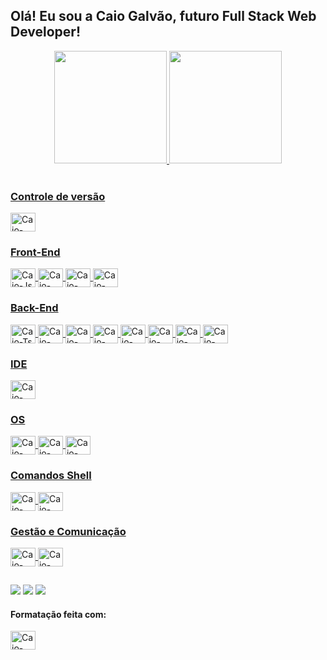 ## Olá! Eu sou a Caio Galvão, futuro Full Stack Web Developer!

<div align="center">
  <a href="https://github.com/CaioBGalvao">
  <img height="180em" src="https://github-readme-stats.vercel.app/api?username=CaioBGalvao&show_icons=true&theme=nord&include_all_commits=true&count_private=true"/>
  <img height="180em" src="https://github-readme-stats.vercel.app/api/top-langs/?username=CaioBGalvao&layout=compact&langs_count=7&theme=nord"/>
</div>
<div style="display: inline_block"><br>

### Controle de versão

<img align="center" alt="Caio-Git" height="30" width="40" src="https://cdn.jsdelivr.net/gh/devicons/devicon/icons/git/git-original.svg">

### Front-End

  <img align="center" alt="Caio-Js" height="30" width="40" src="https://cdn.jsdelivr.net/gh/devicons/devicon/icons/javascript/javascript-original.svg">
  <img align="center" alt="Caio-React" height="30" width="40" src="https://cdn.jsdelivr.net/gh/devicons/devicon/icons/react/react-original.svg">
  <img align="center" alt="Caio-HTML5" height="30" width="40" src="https://cdn.jsdelivr.net/gh/devicons/devicon/icons/html5/html5-original.svg">
  <img align="center" alt="Caio-CSS3" height="30" width="40" src="https://cdn.jsdelivr.net/gh/devicons/devicon/icons/css3/css3-original.svg">

### Back-End

  <img align="center" alt="Caio-Ts" height="30" width="40" src="https://cdn.jsdelivr.net/gh/devicons/devicon/icons/typescript/typescript-original.svg">
  <img align="center" alt="Caio-Docker" height="30" width="40" src="https://cdn.jsdelivr.net/gh/devicons/devicon/icons/docker/docker-original.svg">
  <img align="center" alt="Caio-Heroku" height="30" width="40" src="https://cdn.jsdelivr.net/gh/devicons/devicon/icons/heroku/heroku-original.svg">
  <img align="center" alt="Caio-MySQL" height="30" width="40" src="https://cdn.jsdelivr.net/gh/devicons/devicon/icons/mysql/mysql-original.svg">
  <img align="center" alt="Caio-MongoDB" height="30" width="40" src="https://cdn.jsdelivr.net/gh/devicons/devicon/icons/mongodb/mongodb-original.svg">
  <img align="center" alt="Caio-Node.JS" height="30" width="40" src="https://cdn.jsdelivr.net/gh/devicons/devicon/icons/nodejs/nodejs-original.svg">
  <img align="center" alt="Caio-Pyton" height="30" width="40" src="https://cdn.jsdelivr.net/gh/devicons/devicon/icons/python/python-original.svg">
  <img align="center" alt="Caio-Jest" height="30" width="40" src="https://cdn.jsdelivr.net/gh/devicons/devicon/icons/jest/jest-plain.svg">
 
### IDE

  <img align="center" alt="Caio-VSCODE" height="30" width="40" src="https://cdn.jsdelivr.net/gh/devicons/devicon/icons/vscode/vscode-original.svg">

### OS

  <img align="center" alt="Caio-Linux" height="30" width="40" src="https://cdn.jsdelivr.net/gh/devicons/devicon/icons/linux/linux-original.svg">
  <img align="center" alt="Caio-Ubunto" height="30" width="40" src="https://cdn.jsdelivr.net/gh/devicons/devicon/icons/ubuntu/ubuntu-plain.svg">
  <img align="center" alt="Caio-Windows" height="30" width="40" src="https://cdn.jsdelivr.net/gh/devicons/devicon/icons/windows8/windows8-original.svg">

### Comandos Shell  

  <img align="center" alt="Caio-bash" height="30" width="40" src="https://cdn.jsdelivr.net/gh/devicons/devicon/icons/bash/bash-original.svg">
  <img align="center" alt="Caio-MSDOS" height="30" width="40" src="https://cdn.jsdelivr.net/gh/devicons/devicon/icons/msdos/msdos-original.svg">

### Gestão e Comunicação

  <img align="center" alt="Caio-Trello" height="30" width="40" src="https://cdn.jsdelivr.net/gh/devicons/devicon/icons/trello/trello-plain.svg">
  <img align="center" alt="Caio-Slack" height="30" width="40" src="https://cdn.jsdelivr.net/gh/devicons/devicon/icons/slack/slack-original.svg">
</div>
 
##

<div> 
  <a href="https://www.linkedin.com/in/caio-barbosa-galv%C3%A3o-b1720372/" target="_blank"><img src="https://img.shields.io/badge/-LinkedIn-%230077B5?style=for-the-badge&logo=linkedin&logoColor=white" target="_blank"></a>
  <a href="wa.me/5521998078393" target="_blank"><img src="https://img.shields.io/badge/WhatsApp-25D366?style=for-the-badge&logo=whatsapp&logoColor=white" target="_blank"></a> 
  <a href="mailto:caio_bgalvao@hotmail.com" target="_blank"><img src="	https://img.shields.io/badge/Microsoft_Outlook-0078D4?style=for-the-badge&logo=microsoft-outlook&logoColor=white" target="_blank"></a>
</div>

#### Formatação feita com:
<div>
  <img align="center" alt="Caio-Markdown" height="30" width="40" src="https://cdn.jsdelivr.net/gh/devicons/devicon/icons/markdown/markdown-original.svg">
</div>
